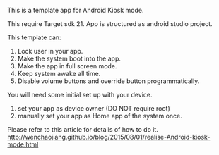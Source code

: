 This is a template app for Android Kiosk mode.

This require Target sdk 21. App is structured as android studio project.

This template can:

1. Lock user in your app.
2. Make the system boot into the app.
3. Make the app in full screen mode.  
4. Keep system awake all time.
5. Disable volume buttons and override button programmatically.

You will need some initial set up with your device.

1. set your app as device owner (DO NOT require root)
2. manually set your app as Home app of the system once.

Please refer to this article for details of how to do it.
http://wenchaojiang.github.io/blog/2015/08/01/realise-Android-kiosk-mode.html
